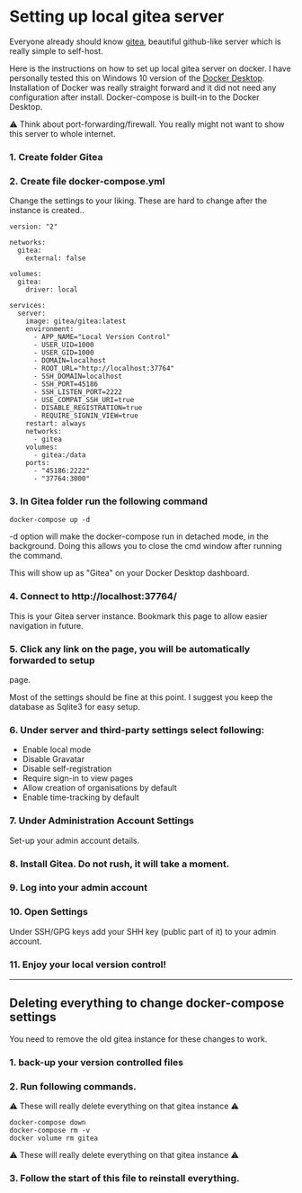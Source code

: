 # Setting up local gitea server

Everyone already should know [gitea], beautiful github-like
server which is really simple to self-host. 

Here is the instructions on how to set up local gitea 
server on docker. I have personally tested this on Windows 10
version of the [Docker Desktop]. Installation of Docker was 
really straight forward and it did not need any configuration
after install. Docker-compose is built-in to the Docker Desktop.

:warning: Think about port-forwarding/firewall. You really might
not want to show this server to whole internet.

### 1. Create folder Gitea
### 2. Create file docker-compose.yml

Change the settings to your liking. These are hard to change after
the instance is created..

```
version: "2"

networks:
  gitea:
    external: false
    
volumes:
  gitea:
    driver: local

services:
  server:
    image: gitea/gitea:latest
    environment:
      - APP_NAME="Local Version Control"
      - USER_UID=1000
      - USER_GID=1000
      - DOMAIN=localhost
      - ROOT_URL="http://localhost:37764"
      - SSH_DOMAIN=localhost
      - SSH_PORT=45186
      - SSH_LISTEN_PORT=2222
      - USE_COMPAT_SSH_URI=true
      - DISABLE_REGISTRATION=true
      - REQUIRE_SIGNIN_VIEW=true
    restart: always
    networks:
      - gitea
    volumes:
      - gitea:/data
    ports:
      - "45186:2222"
      - "37764:3000"
```

### 3. In Gitea folder run the following command

```
docker-compose up -d
```
-d option will make the docker-compose run in detached mode, in the background.
Doing this allows you to close the cmd window after running the command.

This will show up as "Gitea" on your Docker Desktop dashboard.

### 4. Connect to http://localhost:37764/

This is your Gitea server instance. Bookmark this page to allow easier
navigation in future.

### 5. Click any link on the page, you will be automatically forwarded to setup
page.

Most of the settings should be fine at this point. I suggest you keep the
database as Sqlite3 for easy setup.

### 6. Under server and third-party settings select following:

- Enable local mode
- Disable Gravatar
- Disable self-registration
- Require sign-in to view pages
- Allow creation of organisations by default
- Enable time-tracking by default

### 7. Under Administration Account Settings

Set-up your admin account details.

### 8. Install Gitea. Do not rush, it will take a moment.
### 9. Log into your admin account
### 10. Open Settings

Under SSH/GPG keys add your SHH key (public part of it) to your
admin account.

### 11. Enjoy your local version control!

---

## Deleting everything to change docker-compose settings

You need to remove the old gitea instance for these changes to work.

### 1. back-up your version controlled files
### 2. Run following commands.

:warning: These will really delete everything on that gitea instance :warning:

```
docker-compose down
docker-compose rm -v
docker volume rm gitea
```
:warning: These will really delete everything on that gitea instance :warning:

### 3. Follow the start of this file to reinstall everything.


[gitea]:  https://gitea.io/en-us/
[Docker Desktop]: https://hub.docker.com/editions/community/docker-ce-desktop-windows
